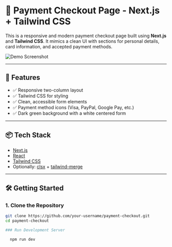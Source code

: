 # 🧾 Payment Checkout Page - Next.js + Tailwind CSS

This is a responsive and modern payment checkout page built using **Next.js** and **Tailwind CSS**. It mimics a clean UI with sections for personal details, card information, and accepted payment methods.

![Demo Screenshot](./screenshot.png) <!-- Replace with your screenshot path -->

---

## 🚀 Features

- ✅ Responsive two-column layout
- ✅ Tailwind CSS for styling
- ✅ Clean, accessible form elements
- ✅ Payment method icons (Visa, PayPal, Google Pay, etc.)
- ✅ Dark green background with a white centered form

---

## 📦 Tech Stack

- [Next.js](https://nextjs.org/)
- [React](https://reactjs.org/)
- [Tailwind CSS](https://tailwindcss.com/)
- Optionally: [clsx](https://www.npmjs.com/package/clsx) + [tailwind-merge](https://www.npmjs.com/package/tailwind-merge)

---

## 🛠️ Getting Started

### 1. Clone the Repository

```bash
git clone https://github.com/your-username/payment-checkout.git
cd payment-checkout

### Run Development Server

  npm run dev
